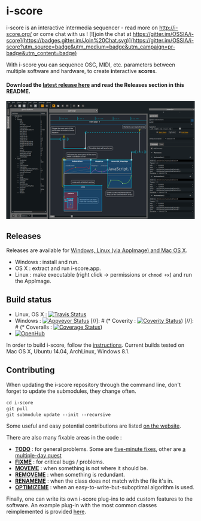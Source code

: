 i-score
=======


i-score is an interactive intermedia sequencer - read more on http://i-score.org/ or come chat with us ! [![join the chat at https://gitter.im/OSSIA/i-score](https://badges.gitter.im/Join%20Chat.svg)](https://gitter.im/OSSIA/i-score?utm_source=badge&utm_medium=badge&utm_campaign=pr-badge&utm_content=badge)

With i-score you can sequence OSC, MIDI, etc. parameters between multiple software and hardware, to create **i**nteractive **score**s.

#### Download the [latest release here](https://github.com/OSSIA/i-score/releases/) and read the Releases section in this README.

![i-score screenshot](/Documentation/iscore.png?raw=true)

## Releases

Releases are available for [Windows, Linux (via AppImage) and Mac OS X](https://github.com/OSSIA/i-score/releases/latest).

* Windows : install and run.
* OS X : extract and run i-score.app.
* Linux : make executable (right click -> permissions or `chmod +x`) and run the AppImage.

## Build status
* Linux, OS X : [![Travis Status](https://travis-ci.org/OSSIA/i-score.svg?branch=master)](https://travis-ci.org/OSSIA/i-score)
* Windows : [![Appveyor Status](https://ci.appveyor.com/api/projects/status/github/OSSIA/i-score?branch=master&svg=true)](https://ci.appveyor.com/project/JeanMichalCelerier/i-score)
[//]: # (* Coverity : [![Coverity Status](https://scan.coverity.com/projects/3356/badge.svg)](https://scan.coverity.com/projects/3356))
[//]: # (* Coveralls : [![Coverage Status](https://coveralls.io/repos/OSSIA/i-score/badge.svg?branch=&service=github)](https://coveralls.io/github/OSSIA/i-score?branch=))
* [![OpenHub](https://www.openhub.net/p/i-score/widgets/project_thin_badge.gif)](https://www.openhub.net/p/i-score)

In order to build i-score, follow the [instructions](https://github.com/OSSIA/i-score/wiki/Build-and-install).
Current builds tested on Mac OS X, Ubuntu 14.04, ArchLinux, Windows 8.1.

## Contributing

When updating the i-score repository through the command line, don't forget to update the submodules, they change often.

    cd i-score
    git pull
    git submodule update --init --recursive
    
Some useful and easy potential contributions are listed [on the website](http://i-score.org/contributing/).

There are also many fixable areas in the code : 

* [**TODO**](https://github.com/OSSIA/i-score/search?q=TODO) : for general problems. Some are [five-minute fixes](https://github.com/OSSIA/i-score/blob/2e393a1786154c11d766e6c6476cc2bd5faa95d0/base/plugins/iscore-lib-process/Process/Style/ScenarioStyle.cpp#L3), other are [a multiple-day quest](https://github.com/OSSIA/i-score/blob/2e393a1786154c11d766e6c6476cc2bd5faa95d0/base/lib/core/plugin/PluginDependencyGraph.hpp#L67)
* [**FIXME**](https://github.com/OSSIA/i-score/search?q=FIXME) : for critical bugs / problems.
* [**MOVEME**](https://github.com/OSSIA/i-score/search?q=REMOVEME) : when something is not where it should be.
* [**REMOVEME**](https://github.com/OSSIA/i-score/search?q=REMOVEME) : when something is redundant.
* [**RENAMEME**](https://github.com/OSSIA/i-score/search?q=RENAMEME) : when the class does not match with the file it's in.
* [**OPTIMIZEME**](https://github.com/OSSIA/i-score/search?q=OPTIMIZEME) : when an easy-to-write-but-suboptimal algorithm is used.

Finally, one can write its own i-score plug-ins to add custom features to the software.
An example plug-in with the most common classes reimplemented is provided [here](https://github.com/OSSIA/iscore-addon-tutorial).
